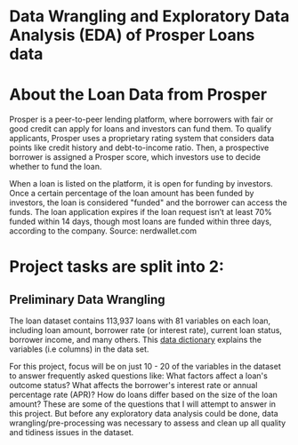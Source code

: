 # Data Wrangling and Exploratory Data Analysis (EDA) of Prosper Loans data

# About the Loan Data from Prosper
Prosper is a peer-to-peer lending platform, where borrowers with fair or good credit can apply for loans and investors can fund them. To qualify applicants, Prosper uses a proprietary rating system that considers data points like credit history and debt-to-income ratio. Then, a prospective borrower is assigned a Prosper score, which investors use to decide whether to fund the loan.

When a loan is listed on the platform, it is open for funding by investors. Once a certain percentage of the loan amount has been funded by investors, the loan is considered "funded" and the borrower can access the funds. The loan application expires if the loan request isn’t at least 70% funded within 14 days, though most loans are funded within three days, according to the company. Source: nerdwallet.com

# Project tasks are split into 2:

## Preliminary Data Wrangling
The loan dataset contains 113,937 loans with 81 variables on each loan, including loan amount, borrower rate (or interest rate), current loan status, borrower income, and many others. This [data dictionary](https://docs.google.com/spreadsheets/d/1djKkeentYxKqgNFO2ZHF-KFwVunoZ83VbyLyWYz82M8/edit?usp=sharing) explains the variables (i.e columns) in the data set.

For this project, focus will be on just 10 - 20 of the variables in the dataset to answer frequently asked questions like: What factors affect a loan's outcome status? What affects the borrower's interest rate or annual percentage rate (APR)? How do loans differ based on the size of the loan amount? These are some of the questions that I will attempt to answer in this project. But before any exploratory data analysis could be done, data wrangling/pre-processing was necessary to assess and clean up all quality and tidiness issues in the dataset.
